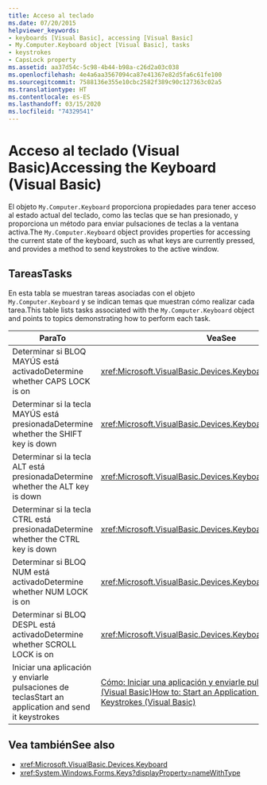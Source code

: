 ```yaml
---
title: Acceso al teclado
ms.date: 07/20/2015
helpviewer_keywords:
- keyboards [Visual Basic], accessing [Visual Basic]
- My.Computer.Keyboard object [Visual Basic], tasks
- keystrokes
- CapsLock property
ms.assetid: aa37d54c-5c98-4b44-b98a-c26d2a03c038
ms.openlocfilehash: 4e4a6aa3567094ca87e41367e82d5fa6c61fe100
ms.sourcegitcommit: 7588136e355e10cbc2582f389c90c127363c02a5
ms.translationtype: HT
ms.contentlocale: es-ES
ms.lasthandoff: 03/15/2020
ms.locfileid: "74329541"
---
```

# <a name="accessing-the-keyboard-visual-basic"></a><span data-ttu-id="f70b1-102">Acceso al teclado (Visual Basic)</span><span class="sxs-lookup"><span data-stu-id="f70b1-102">Accessing the Keyboard (Visual Basic)</span></span>

<span data-ttu-id="f70b1-103">El objeto `My.Computer.Keyboard` proporciona propiedades para tener acceso al estado actual del teclado, como las teclas que se han presionado, y proporciona un método para enviar pulsaciones de teclas a la ventana activa.</span><span class="sxs-lookup"><span data-stu-id="f70b1-103">The `My.Computer.Keyboard` object provides properties for accessing the current state of the keyboard, such as what keys are currently pressed, and provides a method to send keystrokes to the active window.</span></span>  
  
## <a name="tasks"></a><span data-ttu-id="f70b1-104">Tareas</span><span class="sxs-lookup"><span data-stu-id="f70b1-104">Tasks</span></span>  

 <span data-ttu-id="f70b1-105">En esta tabla se muestran tareas asociadas con el objeto `My.Computer.Keyboard` y se indican temas que muestran cómo realizar cada tarea.</span><span class="sxs-lookup"><span data-stu-id="f70b1-105">This table lists tasks associated with the `My.Computer.Keyboard` object and points to topics demonstrating how to perform each task.</span></span>  
  
|<span data-ttu-id="f70b1-106">Para</span><span class="sxs-lookup"><span data-stu-id="f70b1-106">To</span></span>|<span data-ttu-id="f70b1-107">Vea</span><span class="sxs-lookup"><span data-stu-id="f70b1-107">See</span></span>|  
|--------|---------|  
|<span data-ttu-id="f70b1-108">Determinar si BLOQ MAYÚS está activado</span><span class="sxs-lookup"><span data-stu-id="f70b1-108">Determine whether CAPS LOCK is on</span></span>|<xref:Microsoft.VisualBasic.Devices.Keyboard.CapsLock%2A>|  
|<span data-ttu-id="f70b1-109">Determinar si la tecla MAYÚS está presionada</span><span class="sxs-lookup"><span data-stu-id="f70b1-109">Determine whether the SHIFT key is down</span></span>|<xref:Microsoft.VisualBasic.Devices.Keyboard.ShiftKeyDown%2A>|  
|<span data-ttu-id="f70b1-110">Determinar si la tecla ALT está presionada</span><span class="sxs-lookup"><span data-stu-id="f70b1-110">Determine whether the ALT key is down</span></span>|<xref:Microsoft.VisualBasic.Devices.Keyboard.AltKeyDown%2A>|  
|<span data-ttu-id="f70b1-111">Determinar si la tecla CTRL está presionada</span><span class="sxs-lookup"><span data-stu-id="f70b1-111">Determine whether the CTRL key is down</span></span>|<xref:Microsoft.VisualBasic.Devices.Keyboard.CtrlKeyDown%2A>|  
|<span data-ttu-id="f70b1-112">Determinar si BLOQ NUM está activado</span><span class="sxs-lookup"><span data-stu-id="f70b1-112">Determine whether NUM LOCK is on</span></span>|<xref:Microsoft.VisualBasic.Devices.Keyboard.NumLock%2A>|  
|<span data-ttu-id="f70b1-113">Determinar si BLOQ DESPL está activado</span><span class="sxs-lookup"><span data-stu-id="f70b1-113">Determine whether SCROLL LOCK is on</span></span>|<xref:Microsoft.VisualBasic.Devices.Keyboard.ScrollLock%2A>|  
|<span data-ttu-id="f70b1-114">Iniciar una aplicación y enviarle pulsaciones de teclas</span><span class="sxs-lookup"><span data-stu-id="f70b1-114">Start an application and send it keystrokes</span></span>|[<span data-ttu-id="f70b1-115">Cómo: Iniciar una aplicación y enviarle pulsaciones de teclas (Visual Basic)</span><span class="sxs-lookup"><span data-stu-id="f70b1-115">How to: Start an Application and Send it Keystrokes (Visual Basic)</span></span>](../../../../visual-basic/developing-apps/programming/computer-resources/how-to-start-an-application-and-send-it-keystrokes.md)|  
  
## <a name="see-also"></a><span data-ttu-id="f70b1-116">Vea también</span><span class="sxs-lookup"><span data-stu-id="f70b1-116">See also</span></span>

- <xref:Microsoft.VisualBasic.Devices.Keyboard>
- <xref:System.Windows.Forms.Keys?displayProperty=nameWithType>
